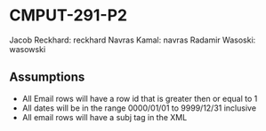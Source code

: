 # CMPUT-291-P2
Jacob Reckhard: reckhard
Navras Kamal: navras
Radamir Wasoski: wasowski


## Assumptions
- All Email rows will have a row id that is greater then or equal to 1
- All dates will be in the range 0000/01/01 to 9999/12/31 inclusive
- All email rows will have a subj tag in the XML
